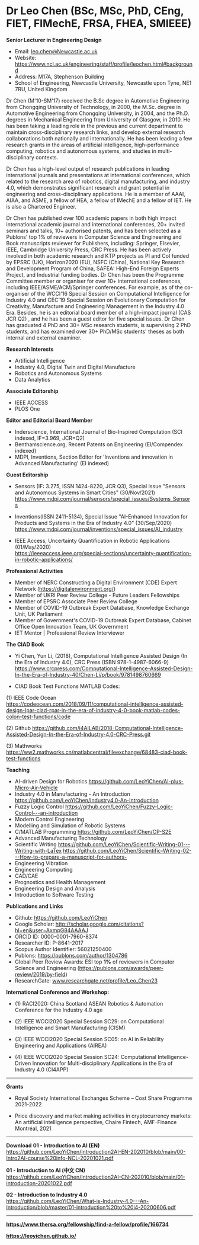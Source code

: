 # Dr Leo Chen (BSc, MSc, PhD, CEng, FIET, FIMechE, FRSA, FHEA, SMIEEE) 
**Senior Lecturer in Engineering Design**
* Email: leo.chen@Newcastle.ac.uk
* Website: https://www.ncl.ac.uk/engineering/staff/profile/leochen.html#background
* Address: M17A, Stephenson Building
* School of Engineering, Newcastle University, Newcastle upon Tyne, NE1 7RU, United Kingdom


Dr Chen (M'10-SM'17) received the B.Sc degree in Automotive Engineering from Chongqing University of Technology, in 2000, the M.Sc. degree in Automotive Engineering from Chongqing University, in 2004, and the Ph.D. degrees in Mechanical Engineering from University of Glasgow, in 2010. He has been taking a leading role in the previous and current department to maintain cross-disciplinary research links, and develop external research collaborations both nationally and internationally. He has been leading a few research grants in the areas of artificial intelligence, high-performance computing, robotics and autonomous systems, and studies in multi-disciplinary contexts. 


Dr Chen has a high-level output of research publications in leading international journals and presentations at international conferences, which related to the research area of robotics, digital manufacturing, and industry 4.0, which demonstrates significant research and grant potential in engineering and cross-disciplinary applications. He is a member of AAAI, AIAA, and ASME, a fellow of HEA, a fellow of IMechE and a fellow of IET. He is also a Chartered Engineer. 


Dr Chen has published over 100 academic papers in both high impact international academic journal and international conferences, 20+ invited seminars and talks, 10+ authorised patents, and has been selected as a Publons' top 1% of reviewers in Computer Science and Engineering and Book manuscripts reviewer for Publishers, including: Springer, Elsevier, IEEE, Cambridge University Press, CRC Press. He has been actively involved in both academic research and KTP projects as PI and CoI funded by EPSRC (UK), Horizon2020 (EU), NSFC (China), National Key Research and Development Program of China, SAFEA: High-End Foreign Experts Project, and Industrial funding bodies. Dr Chen has been the Programme Committee member or organiser for over 10+ international conferences, including IEEE/ASME/ACM/Springer conferences. For example, as of the co-organiser of the WCCI'16 Special Session on Computational Intelligence for Industry 4.0 and CEC'19 Special Session on Evolutionary Computation for Creativity, Manufacture and Engineering Management in the Industry 4.0 Era. Besides, he is an editorial board member of a high-impact journal (CAS JCR Q2) , and he has been a guest editor for five special issues. Dr Chen has graduated 4 PhD and 30+ MSc research students, is supervising 2 PhD students, and has examined over 30+ PhD/MSc students' theses as both internal and external examiner. 


**Research Interests**
* Artificial Intelligence 
* Industry 4.0, Digital Twin and Digital Manufacture 
* Robotics and Autonomous Systems
* Data Analytics


**Associate Editorship**
* IEEE ACCESS
* PLOS One


**Editor and Editorial Board Member**
* Inderscience, International Journal of Bio-Inspired Computation (SCI indexed, IF=3.969, JCR=Q2)
* Benthamscience.org, Recent Patents on Engineering (EI/Compendex indexed)
* MDPI, Inventions, Section Editor for 'Inventions and innovation in Advanced Manufacturing' (EI indexed) 


**Guest Editorship**
* Sensors (IF: 3.275, ISSN 1424-8220, JCR Q3), Special Issue "Sensors and Autonomous Systems in Smart Cities" (30/Nov/2021)
   https://www.mdpi.com/journal/sensors/special_issues/Systems_Sensors

* Inventions(ISSN 2411-5134), Special Issue "AI-Enhanced Innovation for Products and Systems in the Era of Industry 4.0" (30/Sep/2020)
   https://www.mdpi.com/journal/inventions/special_issues/AI_industry

* IEEE Access, Uncertainty Quantification in Robotic Applications  (01/May/2020)     
   https://ieeeaccess.ieee.org/special-sections/uncertainty-quantification-in-robotic-applications/

**Professional Activities**
* Member of NERC Constructing a Digital Environment (CDE) Expert Network (https://digitalenvironment.org/)
* Member of UKRI Peer Review College - Future Leaders Fellowships  
* Member of EPSRC Associate Peer Review College  
* Member of COVID-19 Outbreak Expert Database, Knowledge Exchange Unit, UK Parliament  
* Member of Government's COVID-19 Outbreak Expert Database, Cabinet Office Open Innovation Team, UK Government  
* IET Mentor | Professional Review Interviewer  



**The CIAD Book**
* Yi Chen, Yun Li, (2018), Computational Intelligence Assisted Design (In the Era of Industry 4.0), CRC Press (ISBN 978-1-4987-6066-9)
            https://www.crcpress.com/Computational-Intelligence-Assisted-Design-In-the-Era-of-Industry-40/Chen-Li/p/book/9781498760669
            
* CIAD Book Test Functions MATLAB Codes:

(1) IEEE Code Ocean               
https://codeocean.com/2018/09/11/computational-intelligence-assisted-design-lpar-ciad-rpar-in-the-era-of-industry-4-0-book-matlab-codes-colon-test-functions/code

(2) Github
https://github.com/i4AILAB/2018-Computational-Intelligence-Assisted-Design-In-the-Era-of-Industry-4.0-CRC-Press.git 

(3) Mathworks 
https://ww2.mathworks.cn/matlabcentral/fileexchange/68483-ciad-book-test-functions 

**Teaching**
* AI-driven Design for Robotics 
  https://github.com/LeoYiChen/AI-plus-Micro-Air-Vehicle
* Industry 4.0 in Manufacturing - An Introduction
  https://github.com/LeoYiChen/Industry4.0-An-Introduction
* Fuzzy Logic Control
  https://github.com/LeoYiChen/Fuzzy-Logic-Control---an-introduction 
* Modern Control Engineering
* Modelling and Simulation of Robotic Systems
* C/MATLAB Programming 
  https://github.com/LeoYiChen/CP-S2E 
* Advanced Manufacturing Technology 
* Scientific Writing
  https://github.com/LeoYiChen/Scientific-Writing-01---Writing-with-LaTex
  https://github.com/LeoYiChen/Scientific-Writing-02---How-to-prepare-a-manuscript-for-authors-
* Engineering Vibration
* Engineering Computing
* CAD/CAE
* Prognostics and Health Management 
* Engineering Design and Analysis
* Introduction to Software Testing

**Publications and Links**
* Github: https://github.com/LeoYiChen
* Google Scholar: http://scholar.google.com/citations?hl=en&user=AxmpG84AAAAJ        
* ORCID ID: 0000-0001-7960-8374
* Researcher ID: P-8641-2017
* Scopus Author Identifier: 56021250400
* Publons: https://publons.com/author/1304786
* Global Peer Review Awards: ESI top **1%** of reviewers in Computer Science and Engineering (https://publons.com/awards/peer-review/2019/by-field) 
* ResearchGate: www.researchgate.net/profile/Leo_Chen23

**International Conference and Workshop:**

* (1) RACI2020: China Scotland ASEAN Robotics & Automation Conference for the Industry 4.0 age 

* (2) IEEE WCCI2020 Special Session SC29: on Computational Intelligence and Smart Manufacturing (CISM)

* (3) IEEE WCCI2020 Special Session SC05: on AI in Reliability Engineering and Applications (AIREA)

* (4) IEEE WCCI2020 Special Session SC24: Computational Intelligence-Driven Innovation for Multi-disciplinary Applications in the Era of Industry 4.0 (CI4APP)


***
**Grants**
* Royal Society International Exchanges Scheme – Cost Share Programme 2021-2022
 
* Price discovery and market making activities in cryptocurrency markets: An artificial intelligence perspective, Chaire Fintech, AMF-Finance Montréal, 2021

***
**Download**
**01 - Introduction to AI (EN)**
https://github.com/LeoYiChen/Introduction2AI-EN-202010/blob/main/00-Intro2AI-course%20info-NCL-20201021.pdf

**01 - Introduction to AI (中文 CN)**
https://github.com/LeoYiChen/Introduction2AI-CN-202010/blob/main/01-introduction-20201022.pdf

**02 - Introduction to Industry 4.0**  
https://github.com/LeoYiChen/What-is-Industry-4.0---An-Introduction/blob/master/01-introduction%20to%20i4-20200606.pdf

***
**https://www.thersa.org/fellowship/find-a-fellow/profile/166734**

**https://leoyichen.github.io/**
